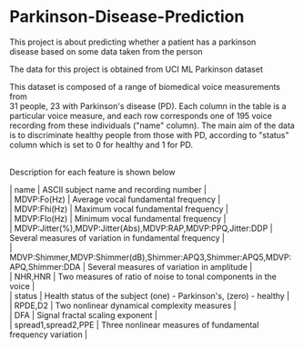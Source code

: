 # Parkinson-Disease-Prediction

This project is about predicting whether a patient has a parkinson <br> 
disease based on some data taken from the person <br> 

The data for this project is obtained from UCI ML Parkinson dataset <br>

This dataset is composed of a range of biomedical voice measurements from  <br> 
31 people, 23 with Parkinson's disease (PD). Each column in the table is a <br> 
particular voice measure, and each row corresponds one of 195 voice <br> 
recording from these individuals ("name" column). The main aim of the data  <br> 
is to discriminate healthy people from those with PD, according to "status" <br> 
column which is set to 0 for healthy and 1 for PD.
<br> 
<br>

 Description for each feature is shown below 
 
 | name | ASCII subject name and recording number | <br>
 | MDVP:Fo(Hz) | Average vocal fundamental frequency | <br>
 | MDVP:Fhi(Hz) | Maximum vocal fundamental frequency | <br>
 | MDVP:Flo(Hz) | Minimum vocal fundamental frequency | <br>
 | MDVP:Jitter(%),MDVP:Jitter(Abs),MDVP:RAP,MDVP:PPQ,Jitter:DDP | Several measures of variation in fundamental frequency | <br>
 | MDVP:Shimmer,MDVP:Shimmer(dB),Shimmer:APQ3,Shimmer:APQ5,MDVP:APQ,Shimmer:DDA  | Several measures of variation in amplitude | <br>
 | NHR,HNR | Two measures of ratio of noise to tonal components in the voice | <br>
 | status | Health status of the subject (one) - Parkinson's, (zero) - healthy | <br>
 | RPDE,D2 | Two nonlinear dynamical complexity measures | <br>
 | DFA | Signal fractal scaling exponent | <br>
 | spread1,spread2,PPE | Three nonlinear measures of fundamental frequency variation | <br>
